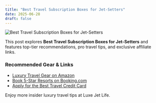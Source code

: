 ```yaml
---
title: "Best Travel Subscription Boxes for Jet-Setters"
date: 2025-06-28
draft: false
---
```


![Best Travel Subscription Boxes for Jet-Setters](../../static/images/best-travel-subscription-boxes-for-jet-setters.jpg)

This post explores **Best Travel Subscription Boxes for Jet-Setters** and features top-tier recommendations, pro travel tips, and exclusive affiliate links.

### Recommended Gear & Links
- [Luxury Travel Gear on Amazon](https://www.amazon.com/s?k=luxury+travel+gear&tag=your-affiliate-id)
- [Book 5-Star Resorts on Booking.com](https://www.booking.com/index.html?aid=your-affiliate-id)
- [Apply for the Best Travel Credit Card](https://creditcards.com/compare/?affiliate=your-affiliate-id)

Enjoy more insider luxury travel tips at Luxe Jet Life.
